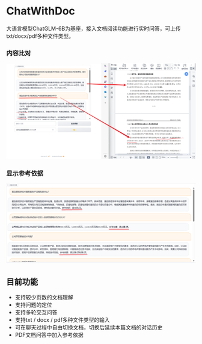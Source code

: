 # ChatWithDoc
大语言模型ChatGLM-6B为基座，接入文档阅读功能进行实时问答，可上传txt/docx/pdf多种文件类型。
### 内容比对
![问答示例](img/example.png)
### 显示参考依据
![问答参考](img/with_ref.png)
## 目前功能
- 支持较少页数的文档理解
- 支持问题的定位
- 支持多轮交互问答
- 支持txt / docx / pdf多种文件类型的输入
- 可在聊天过程中自由切换文档，切换后延续本篇文档的对话历史
- PDF文档问答中加入参考依据
